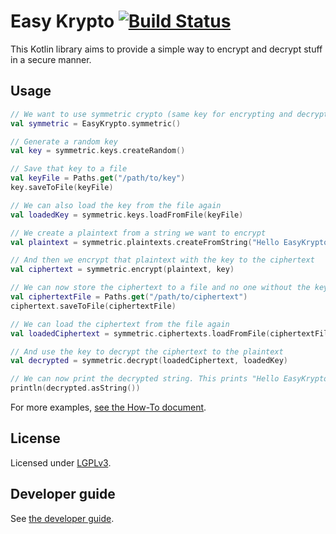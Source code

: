 # Easy Krypto [![Build Status](https://travis-ci.org/phxql/easy-krypto.svg?branch=master)](https://travis-ci.org/phxql/easy-krypto)

This Kotlin library aims to provide a simple way to encrypt and decrypt stuff in a secure manner.

## Usage

```kotlin
// We want to use symmetric crypto (same key for encrypting and decrypting)
val symmetric = EasyKrypto.symmetric()

// Generate a random key
val key = symmetric.keys.createRandom()

// Save that key to a file
val keyFile = Paths.get("/path/to/key")
key.saveToFile(keyFile)

// We can also load the key from the file again
val loadedKey = symmetric.keys.loadFromFile(keyFile)

// We create a plaintext from a string we want to encrypt
val plaintext = symmetric.plaintexts.createFromString("Hello EasyKrypto")

// And then we encrypt that plaintext with the key to the ciphertext
val ciphertext = symmetric.encrypt(plaintext, key)

// We can now store the ciphertext to a file and no one without the key can read it
val ciphertextFile = Paths.get("/path/to/ciphertext")
ciphertext.saveToFile(ciphertextFile)

// We can load the ciphertext from the file again
val loadedCiphertext = symmetric.ciphertexts.loadFromFile(ciphertextFile)

// And use the key to decrypt the ciphertext to the plaintext
val decrypted = symmetric.decrypt(loadedCiphertext, loadedKey)

// We can now print the decrypted string. This prints "Hello EasyKrypto"
println(decrypted.asString())
```

For more examples, [see the How-To document](doc/howto.md).

## License

Licensed under [LGPLv3](https://www.gnu.org/licenses/lgpl-3.0.en.html).

## Developer guide

See [the developer guide](doc/development.md).